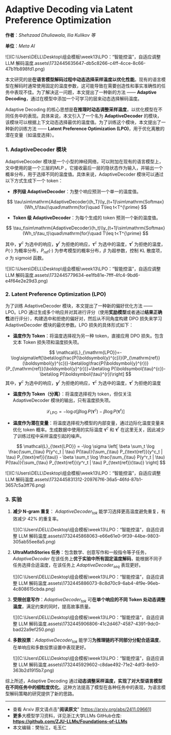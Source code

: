 # Adaptive Decoding via Latent Preference Optimization

**作者**：*Shehzaad Dhuliawala, Ilia Kulikov 等*

**单位**：*Meta AI*

![](C:\Users\DELL\Desktop\组会模板\week13\LPO：“智能控温”，自适应调整 LLM 解码温度.assets\1732445635647-db5c8266-c4ff-4cce-8c66-47b1fb898fd1.png)



本文研究的是**在语言模型解码过程中动态选择采样温度以优化性能**。现有的语言模型在解码时通常使用固定的温度参数，这可能导致在需要创造性和事实准确性的任务中表现不佳。为了解决这一问题，本文提出了一种新的方法 —— **Adaptive Decoding**，通过在模型中添加一个可学习的层来动态选择解码温度。

Adaptive Decoding 的核心思想是**在推理时动态调整采样温度**，以优化模型在不同任务中的表现。具体来说，本文引入了一个名为 **AdaptiveDecoder** 的模块，该模块可以根据上下文动态选择最优的温度值。为了训练这个模块，本文提出了一种新的训练方法 —— **Latent Preference Optimization (LPO)**，用于优化离散的潜在变量（如温度选择）。



### 1. AdaptiveDecoder 模块

AdaptiveDecoder 模块是一个小型的神经网络，可以附加在现有的语言模型上，文中使用的是一个三层的MLP 。它接收最后一层的隐状态作为输入，并输出一个概率分布，用于选择不同的温度值。具体来说，AdaptiveDecoder 模块可以通过以下方式生成下一个 token：

- **序列级 AdaptiveDecoder**：为整个响应预测一个单一的温度值。
  
$$
\tau\sim\mathrm{AdaptiveDecoder}(h_T)\\y_{t+1}\sim\mathrm{Softmax}(Wh_t/\tau)\quad\mathrm{for}\quad T\leq t<T^{\prime}
$$

- **Token 级 AdaptiveDecoder**：为每个生成的 token 预测一个新的温度值。

$$
\tau_t\sim\mathrm{AdaptiveDecoder}(h_t)\\y_{t+1}\sim\mathrm{Softmax}(Wh_t/\tau_t)\quad\mathrm{for}\quad T\leq t<T^{\prime}
$$

其中，$\boldsymbol{y}^c$ 为选中的响应，$\boldsymbol{y}^r$ 为拒绝的响应，$\boldsymbol{\tau}^c$ 为选中的温度，$\boldsymbol{\tau}^r$ 为拒绝的温度，$P(\cdot)$ 为概率分布，$P_{\text{ref}}(\cdot)$ 为参考模型的概率分布，$\beta$ 为超参数，控制 KL 散度项，$\sigma$ 为 sigmoid 函数。

![](C:\Users\DELL\Desktop\组会模板\week13\LPO：“智能控温”，自适应调整 LLM 解码温度.assets\1732445779634-ee1fb81e-7fff-4fc4-9bd6-e4f64e2e29d3.png)


### 2. Latent Preference Optimization (LPO)

为了训练 AdaptiveDecoder 模块，本文提出了一种新的偏好优化方法 —— LPO。LPO 通过生成多个响应并对其进行评分（使用**奖励模型**或者通过**结果正确性**进行评分），构建选中和拒绝的偏好对，然后从不同角度构建 DPO 损失来学习 AdaptiveDecoder 模块的最优参数。LPO 损失的具体形式如下：

- **温度作为 Token**：将温度选择视为另一种 token，直接应用 DPO 损失。包含文本 Token 损失项和温度损失项。

$$
\mathcal{L}_{\mathrm{LPO}}=-\log\sigma\left[\beta\log\frac{P(\boldsymbol{y}^{c})}{P_{\mathrm{ref}}(\boldsymbol{y}^{c})}-\beta\log\frac{P(\boldsymbol{y}^{r})}{P_{\mathrm{ref}}(\boldsymbol{y}^{r})}+\beta\log P(\boldsymbol{\tau}^{c})-\beta\log P(\boldsymbol{\tau}^{r})\right]
$$
  其中，$\boldsymbol{y}^c$ 为选中的响应，$\boldsymbol{y}^r$ 为拒绝的响应，$\boldsymbol{\tau}^c$ 为选中的温度，$\boldsymbol{\tau}^r$ 为拒绝的温度

- **温度作为 Token（分离）**：将温度选择视为 token，但仅关注 AdaptiveDecoder 模块的输出，只有温度损失项。

$$
\mathcal{L}_{\text{LPO}} = -\log \sigma \left[ \beta \log P(\boldsymbol{\tau}^c) - \beta \log P(\boldsymbol{\tau}^r) \right]
$$

- **温度作为潜在变量**：将温度选择视为模型的内部变量，通过边际化温度变量来优化 token 概率。生成数据中使用的实际温度 $\boldsymbol{\tau}^c$ 和 $\boldsymbol{\tau}^r$ 在这里无关，因此减少了训练过程中采样温度引起的噪声。

$$
\mathcal{L}_{\text{LPO}} = -\log \sigma \left[ \beta \sum_t \log \frac{\sum_{\tau} P(y^c_t | \tau) P(\tau)}{\sum_{\tau} P_{\text{ref}}(y^c_t | \tau) P_{\text{ref}}(\tau)} - \beta \sum_t \log \frac{\sum_{\tau} P(y^r_t | \tau) P(\tau)}{\sum_{\tau} P_{\text{ref}}(y^r_t | \tau) P_{\text{ref}}(\tau)} \right]
$$

![](C:\Users\DELL\Desktop\组会模板\week13\LPO：“智能控温”，自适应调整 LLM 解码温度.assets\1732445831312-209767f6-36a5-46fd-87b1-3657c5a3ff76.png)


### 3. 实验

1. **减少 N-gram 重复**：  $AdaptiveDecoder_{tok}$ 能学习选择更高温度避免重复，有效减少 42% 的重复率。

   ![](C:\Users\DELL\Desktop\组会模板\week13\LPO：“智能控温”，自适应调整 LLM 解码温度.assets\1732445868063-e66e61e0-9f39-44be-9803-305ab55ee8a5.png)

2. **UltraMathStories 任务**：包含数学、创意写作和一般指令等子任务，$AdaptiveDecoder$ 在该任务上**优于实验中所有固定温度解码**，能根据不同子任务选择合适温度，在该任务上 $AdaptiveDecoder_{seq}$ 表现更好。

   ![](C:\Users\DELL\Desktop\组会模板\week13\LPO：“智能控温”，自适应调整 LLM 解码温度.assets\1732445886073-8c8d70c9-6ab4-4f9e-96eb-4c808615cbda.png)

3. **受限创意写作**：$AdaptiveDecoder_{tok}$ 可**在单个响应的不同 Token 处动态调整温度**，满足约束的同时，提高故事质量。

   ![](C:\Users\DELL\Desktop\组会模板\week13\LPO：“智能控温”，自适应调整 LLM 解码温度.assets\1732445906806-41c2d467-4587-4391-9dc0-bad22a9ef250.png)

4. **多数投票**：$AdaptiveDecoder_{tok}$ 能学习**为推理链的不同部分分配合适温度**，在单响应和多数投票设置中表现更好。

   ![](C:\Users\DELL\Desktop\组会模板\week13\LPO：“智能控温”，自适应调整 LLM 解码温度.assets\1732445929602-c8dae492-71e2-4df3-8e93-363b2d1915b7.png)

综上所述，Adaptive Decoding 通过**动态调整采样温度，实现了对大型语言模型在不同任务中的细粒度优化**。这种方法提高了模型在各种任务中的表现，为语言模型解码策略的研究提供了新的思路。

---

- 查看 Arxiv 原文请点击"**阅读原文**" [https://arxiv.org/abs/2411.09661]
- **更多**大模型学习资料，详见浙江大学LLMs GitHub仓库: 
  **https://github.com/ZJU-LLMs/Foundations-of-LLMs**
- 本文编辑：樊怡江，毛玉仁